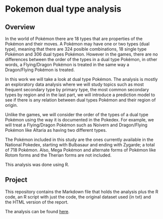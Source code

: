 # Pokemon dual type analysis

## Overview

In the world of Pokémon there are 18 types that are properties of the Pokémon and their moves. A Pokémon may have one or two types (dual type), meaning that there are 324 posible combinations, 18 single type Pokémon and 306 dual types Pokémon. However in the games, there are no differences between the order of the types in a dual type Pokémon, in other words, a Flying/Dragon Pokémon is treated in the same way a Dragon/Flying Pokémon is treated.

In this work we will take a look at dual type Pokémon. The analysis is mostly an exploratory data analysis where we will study topics such as most frequent secondary type by primary type, the most common secondary types by region and in the last part, we will introduce a prediction model to see if there is any relation between dual types Pokémon and their region of origin.

Unlike the games, we will consider the order of the types of a dual type Pokémon using the way it is documented in the Pokedex. For example, we will treat a Flying/Dragon Pokémon such as Noivern and Dragon/Flying Pokémon like Altaria as having two different types.

The Pokémon included in this study are the ones currently available in the National Pokedex, starting with Bulbasaur and ending with Zygarde; a total of 718 Pokémon. Also, Mega Pokémon and alternate forms of Pokémon like Rotom forms and the Therian forms are not included.

This analysis was done using R.


## Project

This repository contains the Markdown file that holds the analysis plus the R code, an R script with just the code, the original dataset used (in txt) and the HTML version of the report.

The analysis can be found [here](http://juandes.github.io/PokemonDualTypeAnalysis/docs/dual_types_analysis).
